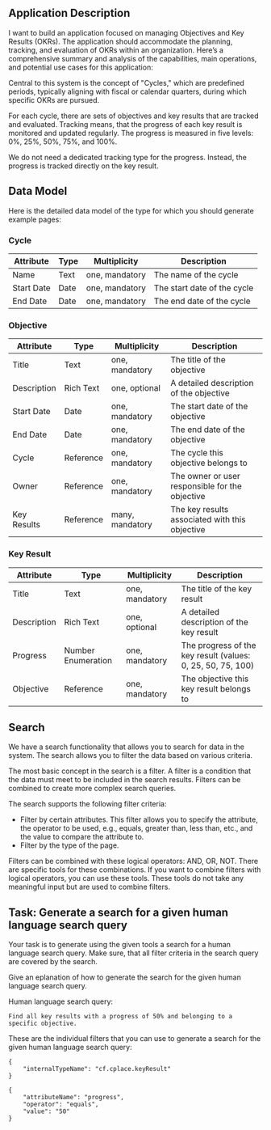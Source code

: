 ## Application Description

I want to build an application focused on managing Objectives and Key Results (OKRs). The application should accommodate the planning, tracking, and evaluation of OKRs within an organization. Here’s a comprehensive summary and analysis of the capabilities, main operations, and potential use cases for this application:

Central to this system is the concept of "Cycles," which are predefined periods, typically aligning with fiscal or calendar quarters, during which specific OKRs are pursued.

For each cycle, there are sets of objectives and key results that are tracked and evaluated.
Tracking means, that the progress of each key result is monitored and updated regularly. The progress is measured in five levels: 0%, 25%, 50%, 75%, and 100%.

We do not need a dedicated tracking type for the progress. Instead, the progress is tracked directly on the key result.

## Data Model

Here is the detailed data model of the type for which you should generate example pages:

### Cycle
| Attribute    | Type                  | Multiplicity    | Description                      |
|--------------|-----------------------|--------------|----------------------------------|
| Name | Text | one, mandatory | The name of the cycle | 
| Start Date | Date | one, mandatory | The start date of the cycle | 
| End Date | Date | one, mandatory | The end date of the cycle | 

### Objective
| Attribute    | Type                  | Multiplicity    | Description                      |
|--------------|-----------------------|--------------|----------------------------------|
| Title | Text | one, mandatory | The title of the objective | 
| Description | Rich Text | one, optional | A detailed description of the objective | 
| Start Date | Date | one, mandatory | The start date of the objective | 
| End Date | Date | one, mandatory | The end date of the objective | 
| Cycle | Reference | one, mandatory | The cycle this objective belongs to | 
| Owner | Reference | one, mandatory | The owner or user responsible for the objective | 
| Key Results | Reference | many, mandatory | The key results associated with this objective | 

### Key Result
| Attribute    | Type                  | Multiplicity    | Description                      |
|--------------|-----------------------|--------------|----------------------------------|
| Title | Text | one, mandatory | The title of the key result | 
| Description | Rich Text | one, optional | A detailed description of the key result | 
| Progress | Number Enumeration | one, mandatory | The progress of the key result (values: 0, 25, 50, 75, 100) | 
| Objective | Reference | one, mandatory | The objective this key result belongs to | 


## Search

We have a search functionality that allows you to search for data in the system. The search allows you to filter the data based on various criteria.

The most basic concept in the search is a filter. A filter is a condition that the data must meet to be included in the search results. Filters can be combined to create more complex search queries.

The search supports the following filter criteria:
* Filter by certain attributes. This filter allows you to specify the attribute, the operator to be used, e.g., equals, greater than, less than, etc., and the value to compare the attribute to.
* Filter by the type of the page.

Filters can be combined with these logical operators: AND, OR, NOT. There are specific tools for these combinations. If you want to combine filters with logical operators, you can use these tools. These tools do not take any meaningful input but are used to combine filters.

## Task: Generate a search for a given human language search query

Your task is to generate using the given tools a search for a human language search query. Make sure, that all filter criteria in the search query are covered by the search.

Give an eplanation of how to generate the search for the given human language search query.

Human language search query:
```
Find all key results with a progress of 50% and belonging to a specific objective.
```

These are the individual filters that you can use to generate a search for the given human language search query:

```
{
    "internalTypeName": "cf.cplace.keyResult"
}
```

```
{
    "attributeName": "progress",
    "operator": "equals",
    "value": "50"
}
```